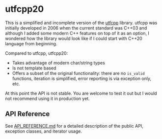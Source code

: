 # utfcpp20

This is a simplified and incomplete version of the [utfcpp](https://github.com/nemtrif/utfcpp) library. utfcpp was initially developed in 2006 when the current standard was C++03 and although I added some modern C++ features on top of it as an option, I wondered how the library would look like if I could start with C++20 language from beginning.

Compared to utfcpp, utfcpp20:
- Takes advantage of modern char/string types
- Is not template based
- Offers a subset of the original functionality: there are no `is_valid` functions, iteration is simplified, error reporting is via exception only, etc.

At this point the API is not stable. You are welcome to test it out but I would not recommend using it in production yet.

## API Reference

See [API_REFERENCE.md](API_REFERENCE.md) for a detailed description of the public API, exception classes, and iterator usage.
